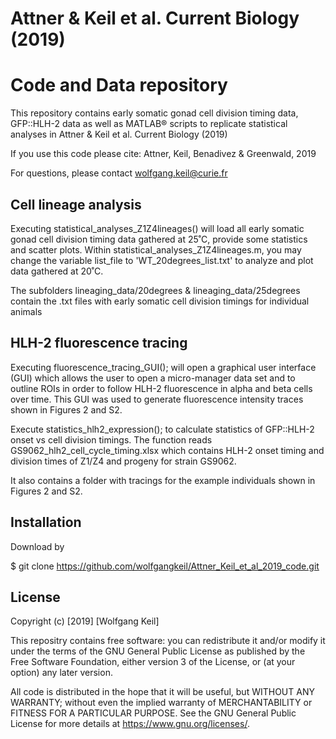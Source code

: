# Attner & Keil et al. Current Biology (2019)
# Code and Data repository

This repository contains early somatic gonad cell division timing data, GFP::HLH-2 data as well as MATLAB® scripts to replicate statistical analyses in Attner & Keil et al. Current Biology (2019)

If you use this code please cite: Attner, Keil, Benadivez & Greenwald, 2019

For questions, please contact wolfgang.keil@curie.fr

## Cell lineage analysis
Executing statistical_analyses_Z1Z4lineages() will load all early somatic gonad cell division timing 
data gathered at 25˚C, provide some statistics and scatter plots.
Within statistical_analyses_Z1Z4lineages.m, you may change the variable list_file to
'WT_20degrees_list.txt' to analyze and plot data gathered at 20˚C.
 
The subfolders
lineaging_data/20degrees & 
lineaging_data/25degrees 
contain the .txt files with early somatic cell division timings for individual animals

## HLH-2 fluorescence tracing
Executing fluorescence_tracing_GUI(); will open a graphical user interface (GUI) which allows the user to open a micro-manager data 
set and to outline ROIs in order to follow HLH-2 fluorescence in alpha and beta cells over time. This GUI was used to generate fluorescence intensity traces shown
in Figures 2 and S2. 

Execute statistics_hlh2_expression(); to calculate statistics of GFP::HLH-2 onset vs cell division timings. The function reads 
GS9062_hlh2_cell_cycle_timing.xlsx which contains HLH-2 onset timing and division times of Z1/Z4 and progeny for strain GS9062. 

It also contains a folder with tracings for the example individuals shown in Figures 2 and S2.

## Installation

Download by 

$ git clone https://github.com/wolfgangkeil/Attner_Keil_et_al_2019_code.git


## License
Copyright (c) [2019] [Wolfgang Keil]

This repositry contains free software: you can redistribute it and/or modify
it under the terms of the GNU General Public License as published by
the Free Software Foundation, either version 3 of the License, or
(at your option) any later version.

All code is distributed in the hope that it will be useful,
but WITHOUT ANY WARRANTY; without even the implied warranty of
 MERCHANTABILITY or FITNESS FOR A PARTICULAR PURPOSE.  See the
GNU General Public License for more details at <https://www.gnu.org/licenses/>.